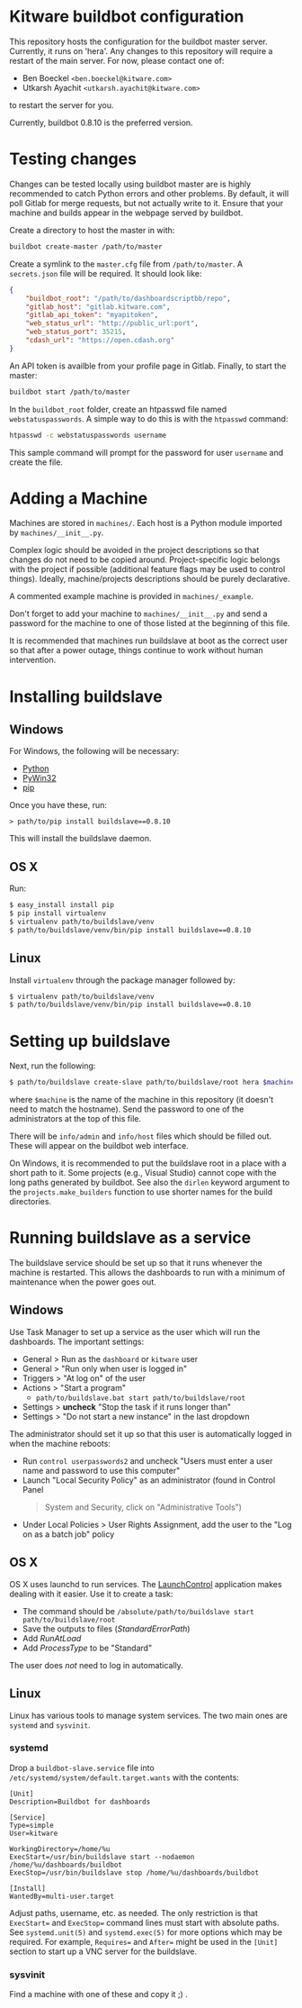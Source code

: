 Kitware buildbot configuration
==============================

This repository hosts the configuration for the buildbot master server.
Currently, it runs on 'hera'. Any changes to this repository will require a
restart of the main server. For now, please contact one of:

  * Ben Boeckel `<ben.boeckel@kitware.com>`
  * Utkarsh Ayachit `<utkarsh.ayachit@kitware.com>`

to restart the server for you.

Currently, buildbot 0.8.10 is the preferred version.

Testing changes
===============

Changes can be tested locally using buildbot master are is highly recommended
to catch Python errors and other problems. By default, it will poll Gitlab for
merge requests, but not actually write to it. Ensure that your machine and
builds appear in the webpage served by buildbot.

Create a directory to host the master in with:

```sh
buildbot create-master /path/to/master
```

Create a symlink to the `master.cfg` file from `/path/to/master`. A
`secrets.json` file will be required. It should look like:

```json
{
    "buildbot_root": "/path/to/dashboardscriptbb/repo",
    "gitlab_host": "gitlab.kitware.com",
    "gitlab_api_token": "myapitoken",
    "web_status_url": "http://public_url:port",
    "web_status_port": 35215,
    "cdash_url": "https://open.cdash.org"
}
```

An API token is availble from your profile page in Gitlab. Finally, to start
the master:

```sh
buildbot start /path/to/master
```

In the `buildbot_root` folder, create an htpasswd file named
`webstatuspasswords`. A simple way to do this is with the `htpasswd` command:

```sh
htpasswd -c webstatuspasswords username
```

This sample command will prompt for the password for user `username` and create
the file.

Adding a Machine
================

Machines are stored in `machines/`. Each host is a Python module imported by
`machines/__init__.py`.

Complex logic should be avoided in the project descriptions so that changes do
not need to be copied around. Project-specific logic belongs with the project
if possible (additional feature flags may be used to control things). Ideally,
machine/projects descriptions should be purely declarative.

A commented example machine is provided in `machines/_example`.

Don't forget to add your machine to `machines/__init__.py` and send a password
for the machine to one of those listed at the beginning of this file.

It is recommended that machines run buildslave at boot as the correct user so
that after a power outage, things continue to work without human intervention.

Installing buildslave
=====================

Windows
-------

For Windows, the following will be necessary:

  * [Python](https://www.python.org/downloads/release/python-279/)
  * [PyWin32](http://sourceforge.net/projects/pywin32/files/pywin32/Build%20219/)
  * [pip](https://pip.pypa.io/en/latest/installing.html)

Once you have these, run:

```batch
> path/to/pip install buildslave==0.8.10
```

This will install the buildslave daemon.

OS X
----

Run:

```sh
$ easy_install install pip
$ pip install virtualenv
$ virtualenv path/to/buildslave/venv
$ path/to/buildslave/venv/bin/pip install buildslave==0.8.10
```

Linux
-----

Install `virtualenv` through the package manager followed by:

```sh
$ virtualenv path/to/buildslave/venv
$ path/to/buildslave/venv/bin/pip install buildslave==0.8.10
```

Setting up buildslave
=====================

Next, run the following:

```sh
$ path/to/buildslave create-slave path/to/buildslave/root hera $machine $password
```

where `$machine` is the name of the machine in this repository (it doesn't need
to match the hostname). Send the password to one of the administrators at the
top of this file.

There will be `info/admin` and `info/host` files which should be filled out.
These will appear on the buildbot web interface.

On Windows, it is recommended to put the buildslave root in a place with a
short path to it. Some projects (e.g., Visual Studio) cannot cope with the long
paths generated by buildbot. See also the `dirlen` keyword argument to the
`projects.make_builders` function to use shorter names for the build
directories.

Running buildslave as a service
===============================

The buildslave service should be set up so that it runs whenever the machine is
restarted. This allows the dashboards to run with a minimum of maintenance when
the power goes out.

Windows
-------

Use Task Manager to set up a service as the user which will run the dashboards.
The important settings:

  * General > Run as the `dashboard` or `kitware` user
  * General > "Run only when user is logged in"
  * Triggers > "At log on" of the user
  * Actions > "Start a program"
    - `path/to/buildslave.bat start path/to/buildslave/root`
  * Settings > **uncheck** "Stop the task if it runs longer than"
  * Settings > "Do not start a new instance" in the last dropdown

The administrator should set it up so that this user is automatically logged in
when the machine reboots:

  * Run `control userpasswords2` and uncheck "Users must enter a user name and
    password to use this computer"
  * Launch "Local Security Policy" as an administrator (found in Control Panel
    > System and Security, click on "Administrative Tools")
  * Under Local Policies > User Rights Assignment, add the user to the "Log on
    as a batch job" policy

OS X
----

OS X uses launchd to run services. The
[LaunchControl](http://www.macupdate.com/app/mac/46921/launchcontrol)
application makes dealing with it easier. Use it to create a task:

  * The command should be `/absolute/path/to/buildslave start path/to/buildslave/root`
  * Save the outputs to files (*StandardErrorPath*)
  * Add *RunAtLoad*
  * Add *ProcessType* to be "Standard"

The user does *not* need to log in automatically.

Linux
-----

Linux has various tools to manage system services. The two main ones are
`systemd` and `sysvinit`.

### systemd

Drop a `buildbot-slave.service` file into
`/etc/systemd/system/default.target.wants` with the contents:

```systemd
[Unit]
Description=Buildbot for dashboards

[Service]
Type=simple
User=kitware

WorkingDirectory=/home/%u
ExecStart=/usr/bin/buildslave start --nodaemon /home/%u/dashboards/buildbot
ExecStop=/usr/bin/buildslave stop /home/%u/dashboards/buildbot

[Install]
WantedBy=multi-user.target
```

Adjust paths, username, etc. as needed. The only restriction is that
`ExecStart=` and `ExecStop=` command lines must start with absolute paths. See
`systemd.unit(5)` and `systemd.exec(5)` for more options which may be required.
For example, `Requires=` and `After=` might be used in the `[Unit]` section to
start up a VNC server for the buildslave.

### sysvinit

Find a machine with one of these and copy it ;) .
